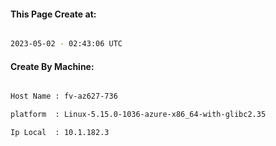 
   
#### This Page Create at:

```bash

2023-05-02 - 02:43:06 UTC

```

#### Create By Machine:

```bash

Host Name : fv-az627-736

platform  : Linux-5.15.0-1036-azure-x86_64-with-glibc2.35

Ip Local  : 10.1.182.3

```

